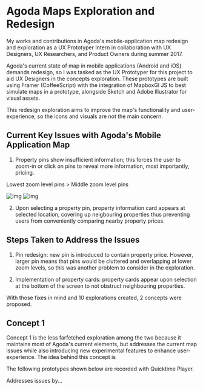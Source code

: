 # Agoda Maps Exploration and Redesign
My works and contributions in Agoda's mobile-application map redesign and exploration as a UX Prototyper Intern in collaboration with UX Designers, UX Researchers, and Product Owners during summer 2017.

Agoda's current state of map in mobile applications (Android and iOS) demands redesign, so I was tasked as the UX Prototyper for this project to aid UX Designers in the concepts exploration. These prototypes are built using Framer (CoffeeScript) with the integration of MapboxGl JS to best simulate maps in a prototype, alongside Sketch and Adobe Illustrator for visual assets.

This redesign exploration aims to improve the map's functionality and user-experience, so the icons and visuals are not the main concern.

## Current Key Issues with Agoda's Mobile Application Map
1. Property pins show insufficient information; this forces the user to zoom-in or click on pins to reveal more information, most importantly, pricing.

Lowest zoom level pins  > Middle zoom level pins 

![img](http://i.imgur.com/UHR6lF0.png?1)  ![img](http://i.imgur.com/EHLtXm0.png?1)



2. Upon selecting a property pin, property information card appears at selected location, covering up neigbouring properties thus preventing users from conveniently comparing nearby property prices.

## Steps Taken to Address the Issues
1. Pin redesign: new pin is introduced to contain property price. However, larger pin means that pins would be cluttered and overlapping at lower zoom levels, so this was another problem to consider in the exploration.

2. Implementation of property cards: property cards appear upon selection at the bottom of the screen to not obstruct neighbouring properties.

With those fixes in mind and 10 explorations created, 2 concepts were proposed. 

## Concept 1
Concept 1 is the less farfetched exploration among the two because it maintains most of Agoda's current elements, but addresses the current map issues while also introducing new experimental features to enhance user-experience. The idea behind this concept is

The following prototypes shown below are recorded with Quicktime Player.

Addresses issues by...
